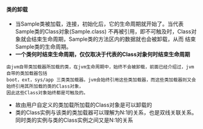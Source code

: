 #### 类的卸载
* 当Sample类被加载，连接，初始化后，它的生命周期就开始了。当代表Sample类的Class对象(Sample.class)
    不再被引用，即不可触及时，Class对象就会结束生命周期，Sample类的方法区内的数据就也会被卸载，从而
    结束Sample类的生命周期。
* **一个类何时结束生命周期，仅仅取决于代表的Class对象何时结束生命周期**
```
由jvm自带类加载器所加载的类，在jvm生命周期中，始终不会被卸载，前面已经介绍过，jvm自带的类加载器包括
boot，ext，sys/app 三类类加载器。jvm会始终引用这些类加载器，而这些类加载器则又会始终引用其所加载的类的Class对象，
因此这些Class对象始终都是可触及的。
```
* 故由用户自定义的类加载所加载的Class对象是可以卸载的
* 类的Class实例与该类的类加载器可以理解为N:1的关系，也是双线关联关系。
    同时类的实例与类的Class实例之间又是N:1的关系


